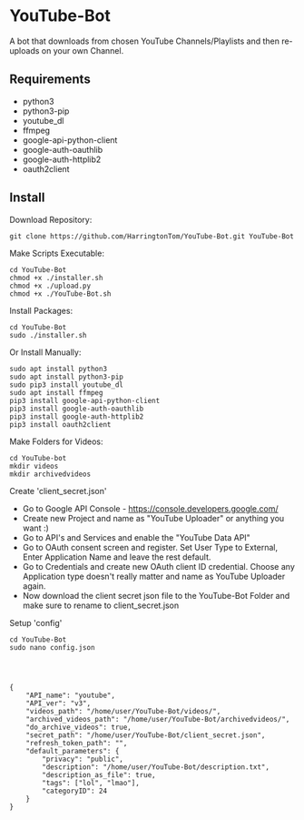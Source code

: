 # YouTube-Bot
A bot that downloads from chosen YouTube Channels/Playlists and then re-uploads on your own Channel. 

Requirements
------------
- python3
- python3-pip
- youtube_dl
- ffmpeg
- google-api-python-client
- google-auth-oauthlib 
- google-auth-httplib2
- oauth2client

Install
------------
Download Repository:

    git clone https://github.com/HarringtonTom/YouTube-Bot.git YouTube-Bot

Make Scripts Executable: 

    cd YouTube-Bot
    chmod +x ./installer.sh
    chmod +x ./upload.py
    chmod +x ./YouTube-Bot.sh

Install Packages: 

    cd YouTube-Bot
    sudo ./installer.sh

Or Install Manually: 
    
    sudo apt install python3
    sudo apt install python3-pip
    sudo pip3 install youtube_dl
    sudo apt install ffmpeg
    pip3 install google-api-python-client
    pip3 install google-auth-oauthlib 
    pip3 install google-auth-httplib2
    pip3 install oauth2client

Make Folders for Videos: 

    cd YouTube-bot
    mkdir videos
    mkdir archivedvideos

Create 'client_secret.json' 

- Go to Google API Console - https://console.developers.google.com/
- Create new Project and name as "YouTube Uploader" or anything you want :) 
- Go to API's and Services and enable the "YouTube Data API" 
- Go to OAuth consent screen and register. Set User Type to External, Enter Application Name and leave the rest default. 
- Go to Credentials and create new OAuth client ID credential. Choose any Application type doesn't really matter and name as YouTube Uploader again. 
- Now download the client secret json file to the YouTube-Bot Folder and make sure to rename to client_secret.json

Setup 'config' 

    cd YouTube-Bot
    sudo nano config.json




    {
        "API_name": "youtube",
        "API_ver": "v3",
        "videos_path": "/home/user/YouTube-Bot/videos/",
        "archived_videos_path": "/home/user/YouTube-Bot/archivedvideos/",
        "do_archive_videos": true,
        "secret_path": "/home/user/YouTube-Bot/client_secret.json",
        "refresh_token_path": "",
        "default_parameters": {
            "privacy": "public",
            "description": "/home/user/YouTube-Bot/description.txt",
            "description_as_file": true,
            "tags": ["lol", "lmao"],
            "categoryID": 24
        }
    }

